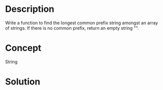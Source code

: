 # Description
Write a function to find the longest common prefix string amongst an array of strings. If there is no common prefix, return an empty string "".
# Concept
String
# Solution

```

```
